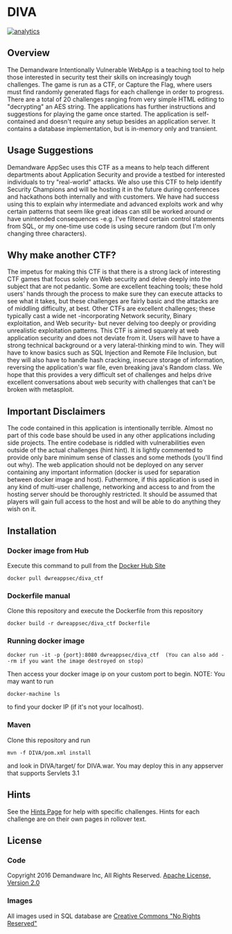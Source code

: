 # DIVA
[![analytics](http://www.google-analytics.com/collect?v=1&t=pageview&tid=UA-79686240-1&cid=5bc8d9b9-99b3-4646-b434-81d5d4479ff3&dl=https%3A%2F%2Fgithub.com%2Fdemandware-appsec%2FDIVA)]()

## Overview
The Demandware Intentionally Vulnerable WebApp is a teaching tool to help those interested in security test their skills on increasingly tough challenges. The game is run as a CTF, or Capture the Flag, where users must find randomly generated flags for each challenge in order to progress. There are a total of 20 challenges ranging from very simple HTML editing to "decrypting" an AES string. The applications has further instructions and suggestions for playing the game once started.
The application is  self-contained and doesn't require any setup besides an application server. It contains a database implementation, but is in-memory only and transient.

## Usage Suggestions
Demandware AppSec uses this CTF as a means to help teach different departments about Application Security and provide a testbed for interested individuals to try "real-world" attacks. We also use this CTF to help identify Security Champions and will be hosting it in the future during conferences and hackathons both internally and with customers. We have had success using this to explain why intermediate and advanced exploits work and why certain patterns that seem like great ideas can still be worked around or have unintended consequences -e.g. I've filtered certain control statements from SQL, or my one-time use code is using secure random (but I'm only changing three characters).

## Why make another CTF?
The impetus for making this CTF is that there is a strong lack of interesting CTF games that focus solely on Web security and delve deeply into the subject that are not pedantic. Some are excellent teaching tools; these hold users' hands through the process to make sure they can execute attacks to see what it takes, but these challenges are fairly basic and the attacks are of middling difficulty, at best. Other CTFs are excellent challenges; these typically cast a wide net -incorporating Network security, Binary exploitation, and Web security- but never delving too deeply or providing unrealistic exploitation patterns. This CTF is aimed squarely at web application security and does not deviate from it. Users will have to have a strong technical background or a very lateral-thinking mind to win. They will have to know basics such as SQL Injection and Remote File Inclusion, but they will also have to handle hash cracking, insecure storage of information, reversing the application's war file, even breaking java's Random class. We hope that this provides a very difficult set of challenges and helps drive excellent conversations about web security with challenges that can't be broken with metasploit.

## Important Disclaimers
The code contained in this application is intentionally terrible. Almost no part of this code base should be used in any other applications including side projects. The entire codebase is riddled with vulnerabilities even outside of the actual challenges (hint hint). It is lightly commented to provide only bare minimum sense of classes and some methods (you'll find out why).
The web application should not be deployed on any server containing any important information (docker is used for separation between docker image and host). Futhermore, if this application is used in any kind of multi-user challenge, networking and access to and from the hosting server should be thoroughly restricted. It should be assumed that players will gain full access to the host and will be able to do anything they wish on it.

## Installation
### Docker image from Hub 

Execute this command to pull from the [Docker Hub Site](https://hub.docker.com/r/dwreappsec/diva_ctf/)
```
docker pull dwreappsec/diva_ctf
```

### Dockerfile manual
Clone this repository and execute the Dockerfile from this repository
```
docker build -r dwreappsec/diva_ctf Dockerfile
```

### Running docker image
```
docker run -it -p {port}:8080 dwreappsec/diva_ctf  (You can also add --rm if you want the image destroyed on stop)
```
Then access your docker image ip on your custom port to begin.
NOTE: You may want to run 
```
docker-machine ls
```
to find your docker IP (if it's not your localhost).

### Maven
Clone this repository and run 
```
mvn -f DIVA/pom.xml install
```
and look in DIVA/target/ for DIVA.war. You may deploy this in any appserver that supports Servlets 3.1

## Hints
See the [Hints Page](http://demandware-appsec.github.io/DIVA/hints/) for help with specific challenges. Hints for each challenge are on their own pages in rollover text.

## License
### Code
Copyright 2016  Demandware Inc, All Rights Reserved.
[Apache License, Version 2.0](http://www.apache.org/licenses/LICENSE-2.0.txt)

### Images
All images used in SQL database are [Creative Commons "No Rights Reserved"](https://creativecommons.org/about/cc0/)

